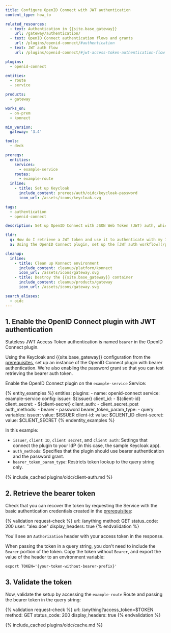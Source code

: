 ```yaml
---
title: Configure OpenID Connect with JWT authentication
content_type: how_to

related_resources:
  - text: Authentication in {{site.base_gateway}}
    url: /gateway/authentication/
  - text: OpenID Connect authentication flows and grants
    url: /plugins/openid-connect/#authentication
  - text: JWT auth flow
    url: /plugins/openid-connect/#jwt-access-token-authentication-flow

plugins:
  - openid-connect

entities:
  - route
  - service

products:
  - gateway

works_on:
  - on-prem
  - konnect

min_version:
  gateway: '3.4'

tools:
  - deck

prereqs:
  entities:
    services:
      - example-service
    routes:
      - example-route
  inline:
    - title: Set up Keycloak
      include_content: prereqs/auth/oidc/keycloak-password
      icon_url: /assets/icons/keycloak.svg

tags:
  - authentication
  - openid-connect

description: Set up OpenID Connect with JSON Web Token (JWT) auth, which uses a bearer token for authentication with the IdP.

tldr:
  q: How do I retrieve a JWT token and use it to authenticate with my IdP?
  a: Using the OpenID Connect plugin, set up the [JWT auth workflow](/plugins/openid-connect/#jwt-access-token-authentication-flow) to connect to an identity provider (IdP) and use the validated token to access the upstream service.

cleanup:
  inline:
    - title: Clean up Konnect environment
      include_content: cleanup/platform/konnect
      icon_url: /assets/icons/gateway.svg
    - title: Destroy the {{site.base_gateway}} container
      include_content: cleanup/products/gateway
      icon_url: /assets/icons/gateway.svg

search_aliases:
  - oidc
---
```


## 1. Enable the OpenID Connect plugin with JWT authentication

Stateless JWT Access Token authentication is named `bearer` in the OpenID Connect plugin.

Using the Keycloak and {{site.base_gateway}} configuration from the [prerequisites](#prerequisites), 
set up an instance of the OpenID Connect plugin with bearer authentication. 
We're also enabling the password grant so that you can test retrieving the bearer auth token.

Enable the OpenID Connect plugin on the `example-service` Service:

{% entity_examples %}
entities:
  plugins:
    - name: openid-connect
      service: example-service
      config:
        issuer: ${issuer}
        client_id:
        - ${client-id}
        client_secret:
        - ${client-secret}
        client_auth:
        - client_secret_post
        auth_methods:
        - bearer
        - password
        bearer_token_param_type:
        - query
variables:
  issuer:
    value: $ISSUER
  client-id:
    value: $CLIENT_ID
  client-secret:
    value: $CLIENT_SECRET
{% endentity_examples %}

In this example:
* `issuer`, `client ID`, `client secret`, and `client auth`: Settings that connect the plugin to your IdP (in this case, the sample Keycloak app).
* `auth_methods`: Specifies that the plugin should use bearer authentication and the password grant.
* `bearer_token_param_type`: Restricts token lookup to the query string only.

{% include_cached plugins/oidc/client-auth.md %}

## 2. Retrieve the bearer token

Check that you can recover the token by requesting the Service with the basic authentication credentials created in the [prerequisites](#prerequisites):

{% validation request-check %}
url: /anything
method: GET
status_code: 200
user: "alex:doe"
display_headers: true
{% endvalidation %}

You'll see an `Authorization` header with your access token in the response.

When passing the token in a query string, you don't need to include the `Bearer` portion of the token.
Copy the token without `Bearer`, and export the value of the header to an environment variable:

```
export TOKEN='{your-token-without-bearer-prefix}'
```

## 3. Validate the token

Now, validate the setup by accessing the `example-route` Route and passing the bearer token in the query string:

{% validation request-check %}
url: /anything?access_token=$TOKEN
method: GET
status_code: 200
display_headers: true
{% endvalidation %}

{% include_cached plugins/oidc/cache.md %}